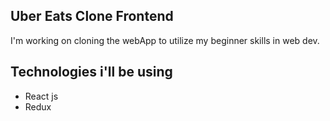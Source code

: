 ## Uber Eats Clone Frontend
I'm working on cloning the webApp to utilize my beginner skills in web dev.

## Technologies i'll be using
* React js
* Redux

